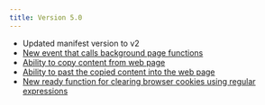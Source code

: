```yaml
---
title: Version 5.0
---
```


*   Updated manifest version to v2
*   [New event that calls background page functions](bg-function)
*   [Ability to copy content from web page](copy)
*   [Ability to past the copied content into the web page](copy)
*   [New ready function for clearing browser cookies using regular expressions](clear-cookies)